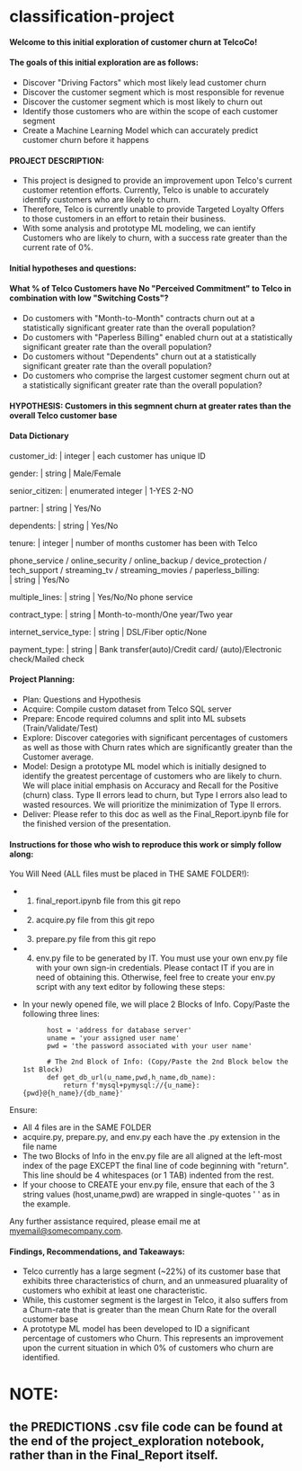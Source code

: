 # classification-project
#### Welcome to this initial exploration of customer churn at TelcoCo!
#### The goals of this initial exploration are as follows:
- Discover "Driving Factors" which most likely lead customer churn
- Discover the customer segment which is most responsible for revenue
- Discover the customer segment which is most likely to churn out
- Identify those customers who are within the scope of each customer segment
- Create a Machine Learning Model which can accurately predict customer churn before it happens

#### PROJECT DESCRIPTION:
- This project is designed to provide an improvement upon Telco's current customer retention efforts.  Currently, Telco is unable to accurately identify customers who are likely to churn.
- Therefore, Telco is currently unable to provide Targeted Loyalty Offers to those customers in an effort to retain their business.
- With some analysis and prototype ML modeling, we can ientify Customers who are likely to churn, with a success rate greater than the current rate of 0%.

#### Initial hypotheses and questions:
#### What % of Telco Customers have No "Perceived Commitment" to Telco in combination with low "Switching Costs"?
- Do customers with "Month-to-Month" contracts churn out at a statistically significant greater rate than the overall population?
- Do customers with "Paperless Billing" enabled churn out at a statistically significant greater rate than the overall population?
- Do customers without "Dependents" churn out at a statistically significant greater rate than the overall population?
- Do customers who comprise the largest customer segment churn out at a statistically significant greater rate than the overall population?

#### HYPOTHESIS: Customers in this segmnent churn at greater rates than the overall Telco customer base

#### Data Dictionary 
customer_id:        |          integer          |         each customer has unique ID

gender:             |         string             |       Male/Female           

senior_citizen:     |         enumerated integer    |    1-YES 2-NO

partner:            |          string            |        Yes/No

dependents:         |          string             |       Yes/No

tenure:             |          integer            |      number of months customer has been with Telco

phone_service / online_security / online_backup /
device_protection / tech_support / streaming_tv / 
streaming_movies / paperless_billing:  
                    |         string             |     Yes/No

multiple_lines:     |         string             |      Yes/No/No phone service

contract_type:      |         string              |      Month-to-month/One year/Two year

internet_service_type:   |     string            |      DSL/Fiber optic/None

payment_type:       |         string              |      Bank transfer(auto)/Credit card/ 
                                                        (auto)/Electronic check/Mailed check

#### Project Planning:
- Plan: Questions and Hypothesis
- Acquire: Compile custom dataset from Telco SQL server
- Prepare: Encode required columns and split into ML subsets (Train/Validate/Test)
- Explore: Discover categories with significant percentages of customers as well as those with Churn rates which are significantly greater than the Customer average.
- Model: Design a prototype ML model which is initially designed to identify the greatest percentage of customers who are likely to churn.  We will place initial emphasis on Accuracy and Recall for the Positive (churn) class.  Type II errors lead to churn, but Type I errors also lead to wasted resources.  We will prioritize the minimization of Type II errors.
- Deliver: Please refer to this doc as well as the Final_Report.ipynb file for the finished version of the presentation.


#### Instructions for those who wish to reproduce this work or simply follow along:
You Will Need (ALL files must be placed in THE SAME FOLDER!):
- 1. final_report.ipynb file from this git repo
- 2. acquire.py file from this git repo
- 3. prepare.py file from this git repo 
- 4. env.py file to be generated by IT.  You must use your own env.py file with your own sign-in credentials.  Please contact IT if you are in need of obtaining this.  Otherwise, feel free to create your env.py script with any text editor by following these steps:
- In your newly opened file, we will place 2 Blocks of Info.  Copy/Paste the following three lines:

            host = 'address for database server'
            uname = 'your assigned user name'
            pwd = 'the password associated with your user name'

            # The 2nd Block of Info: (Copy/Paste the 2nd Block below the 1st Block)
            def get_db_url(u_name,pwd,h_name,db_name):
                return f'mysql+pymysql://{u_name}:{pwd}@{h_name}/{db_name}'
Ensure:
- All 4 files are in the SAME FOLDER
- acquire.py, prepare.py, and env.py each have the .py extension in the file name
- The two Blocks of Info in the env.py file are all aligned at the left-most index of the page EXCEPT the final line of code beginning with "return".  This line should be 4 whitespaces (or 1 TAB) indented from the rest.
- If your choose to CREATE your env.py file, ensure that each of the 3 string values (host,uname,pwd) are wrapped in single-quotes ' ' as in the example.

Any further assistance required, please email me at myemail@somecompany.com.


#### Findings, Recommendations, and Takeaways:

- Telco currently has a large segment (~22%) of its customer base that exhibits three characteristics of churn, and an unmeasured pluarality of customers who exhibit at least one characteristic. 
- While, this customer segment is the largest in Telco, it also suffers from a Churn-rate that is greater than the mean Churn Rate for the overall customer base
- A prototype ML model has been developed to ID a significant percentage of customers who Churn.  This represents an improvement upon the current situation in which 0% of customers who churn are identified.

# NOTE:
## the PREDICTIONS .csv file code can be found at the end of the project_exploration notebook, rather than in the Final_Report itself.
